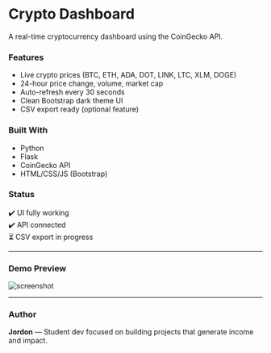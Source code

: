 # Crypto Dashboard

A real-time cryptocurrency dashboard using the CoinGecko API.

### Features
- Live crypto prices (BTC, ETH, ADA, DOT, LINK, LTC, XLM, DOGE)
- 24-hour price change, volume, market cap
- Auto-refresh every 30 seconds
- Clean Bootstrap dark theme UI
- CSV export ready (optional feature)

### Built With
- Python
- Flask
- CoinGecko API
- HTML/CSS/JS (Bootstrap)

### Status
✔️ UI fully working  
✔️ API connected  
⏳ CSV export in progress

---

### Demo Preview
![screenshot](https://via.placeholder.com/800x400.png?text=Dashboard+Preview)

---

### Author
**Jordon** — Student dev focused on building projects that generate income and impact.

